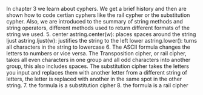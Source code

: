 In chapter 3 we learn about cyphers. We get a brief history and then are shown how to code certian cyphers like the rail cypher or the substitution cypher. Also, we are introduced to the summary of string methods and string operators, different methods used to return different formats of the string we used.
5. center astring.center(w): places spaces around the string
    ljust astring.ljust(w): justifies the string to the left
    lower astring.lower(): turns all characters in the string to lowercase
6. The ASCII formula changes the letters to numbers or vice versa.
    The Transposition cipher, or rail cipher, takes all even characters in one group and all odd characters into another group, this also includes spaces.
    The substitution cipher takes the letters you input and replaces them with another letter from a different string of letters, the letter is replaced with another in the same spot in the other string.
7. the formula is a substitution cipher
8. the formula is a rail cipher
